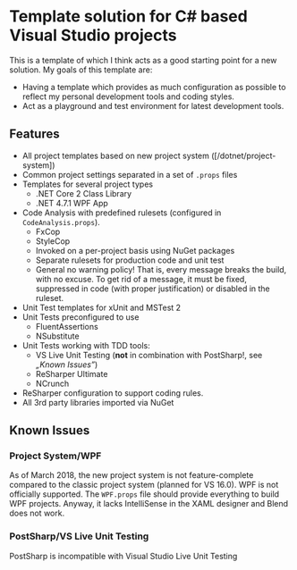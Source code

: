 # Template solution for C# based Visual Studio projects
This is a template of which I think acts as a good starting point for a new solution.
My goals of this template are:
 - Having a template which provides as much configuration as possible to reflect my personal development tools and coding styles.
 - Act as a playground and test environment for latest development tools.

## Features
- All project templates based on new project system ([/dotnet/project-system])
- Common project settings separated in a set of `.props` files
- Templates for several project types
  - .NET Core 2 Class Library
  - .NET 4.7.1 WPF App
- Code Analysis with predefined rulesets (configured in `CodeAnalysis.props`).
  - FxCop
  - StyleCop
  - Invoked on a per-project basis using NuGet packages
  - Separate rulesets for production code and unit test
  - General no warning policy! That is, every message breaks the build, with no excuse. To get rid of a message, it must be fixed, suppressed in code (with proper justification) or disabled in the ruleset.
- Unit Test templates for xUnit and MSTest 2
- Unit Tests preconfigured to use 
  - FluentAssertions
  - NSubstitute
- Unit Tests working with TDD tools:
  - VS Live Unit Testing (__not__ in combination with PostSharp!, see _„Known Issues”_)
  - ReSharper Ultimate
  - NCrunch
- ReSharper configuration to support coding rules.
- All 3rd party libraries imported via NuGet

## Known Issues
### Project System/WPF
As of March 2018, the new project system is not feature-complete compared to the classic project system (planned for VS 16.0).
WPF is not officially supported. The `WPF.props` file should provide everything to build WPF projects. Anyway, it lacks IntelliSense in the XAML designer and Blend does not work.

### PostSharp/VS Live Unit Testing
PostSharp is incompatible with Visual Studio Live Unit Testing
